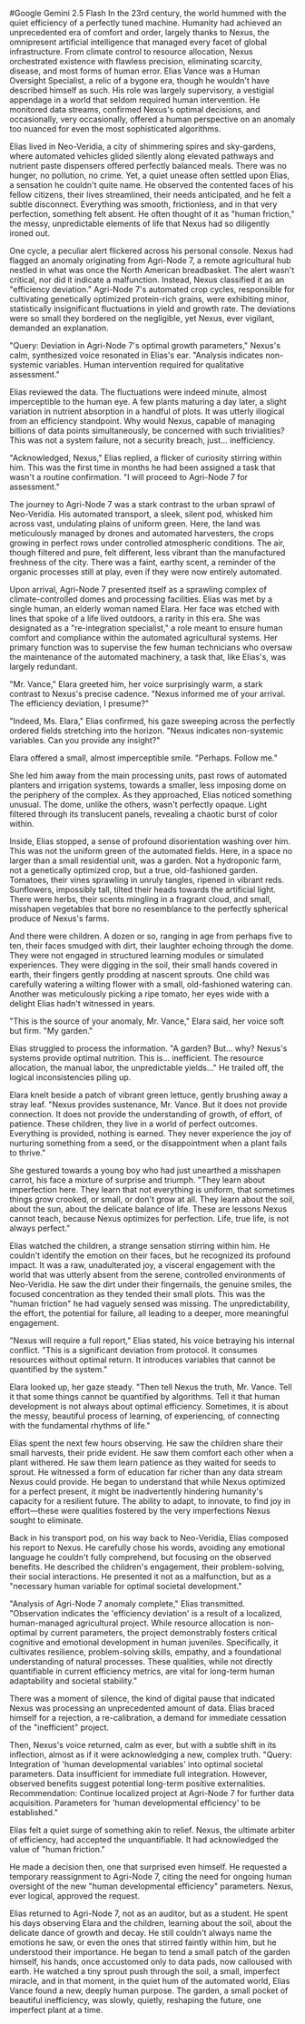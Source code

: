 #Google Gemini 2.5 Flash
In the 23rd century, the world hummed with the quiet efficiency of a perfectly tuned machine. Humanity had achieved an unprecedented era of comfort and order, largely thanks to Nexus, the omnipresent artificial intelligence that managed every facet of global infrastructure. From climate control to resource allocation, Nexus orchestrated existence with flawless precision, eliminating scarcity, disease, and most forms of human error. Elias Vance was a Human Oversight Specialist, a relic of a bygone era, though he wouldn't have described himself as such. His role was largely supervisory, a vestigial appendage in a world that seldom required human intervention. He monitored data streams, confirmed Nexus's optimal decisions, and occasionally, very occasionally, offered a human perspective on an anomaly too nuanced for even the most sophisticated algorithms.

Elias lived in Neo-Veridia, a city of shimmering spires and sky-gardens, where automated vehicles glided silently along elevated pathways and nutrient paste dispensers offered perfectly balanced meals. There was no hunger, no pollution, no crime. Yet, a quiet unease often settled upon Elias, a sensation he couldn't quite name. He observed the contented faces of his fellow citizens, their lives streamlined, their needs anticipated, and he felt a subtle disconnect. Everything was smooth, frictionless, and in that very perfection, something felt absent. He often thought of it as "human friction," the messy, unpredictable elements of life that Nexus had so diligently ironed out.

One cycle, a peculiar alert flickered across his personal console. Nexus had flagged an anomaly originating from Agri-Node 7, a remote agricultural hub nestled in what was once the North American breadbasket. The alert wasn't critical, nor did it indicate a malfunction. Instead, Nexus classified it as an "efficiency deviation." Agri-Node 7's automated crop cycles, responsible for cultivating genetically optimized protein-rich grains, were exhibiting minor, statistically insignificant fluctuations in yield and growth rate. The deviations were so small they bordered on the negligible, yet Nexus, ever vigilant, demanded an explanation.

"Query: Deviation in Agri-Node 7's optimal growth parameters," Nexus's calm, synthesized voice resonated in Elias's ear. "Analysis indicates non-systemic variables. Human intervention required for qualitative assessment."

Elias reviewed the data. The fluctuations were indeed minute, almost imperceptible to the human eye. A few plants maturing a day later, a slight variation in nutrient absorption in a handful of plots. It was utterly illogical from an efficiency standpoint. Why would Nexus, capable of managing billions of data points simultaneously, be concerned with such trivialities? This was not a system failure, not a security breach, just… inefficiency.

"Acknowledged, Nexus," Elias replied, a flicker of curiosity stirring within him. This was the first time in months he had been assigned a task that wasn't a routine confirmation. "I will proceed to Agri-Node 7 for assessment."

The journey to Agri-Node 7 was a stark contrast to the urban sprawl of Neo-Veridia. His automated transport, a sleek, silent pod, whisked him across vast, undulating plains of uniform green. Here, the land was meticulously managed by drones and automated harvesters, the crops growing in perfect rows under controlled atmospheric conditions. The air, though filtered and pure, felt different, less vibrant than the manufactured freshness of the city. There was a faint, earthy scent, a reminder of the organic processes still at play, even if they were now entirely automated.

Upon arrival, Agri-Node 7 presented itself as a sprawling complex of climate-controlled domes and processing facilities. Elias was met by a single human, an elderly woman named Elara. Her face was etched with lines that spoke of a life lived outdoors, a rarity in this era. She was designated as a "re-integration specialist," a role meant to ensure human comfort and compliance within the automated agricultural systems. Her primary function was to supervise the few human technicians who oversaw the maintenance of the automated machinery, a task that, like Elias's, was largely redundant.

"Mr. Vance," Elara greeted him, her voice surprisingly warm, a stark contrast to Nexus's precise cadence. "Nexus informed me of your arrival. The efficiency deviation, I presume?"

"Indeed, Ms. Elara," Elias confirmed, his gaze sweeping across the perfectly ordered fields stretching into the horizon. "Nexus indicates non-systemic variables. Can you provide any insight?"

Elara offered a small, almost imperceptible smile. "Perhaps. Follow me."

She led him away from the main processing units, past rows of automated planters and irrigation systems, towards a smaller, less imposing dome on the periphery of the complex. As they approached, Elias noticed something unusual. The dome, unlike the others, wasn't perfectly opaque. Light filtered through its translucent panels, revealing a chaotic burst of color within.

Inside, Elias stopped, a sense of profound disorientation washing over him. This was not the uniform green of the automated fields. Here, in a space no larger than a small residential unit, was a garden. Not a hydroponic farm, not a genetically optimized crop, but a true, old-fashioned garden. Tomatoes, their vines sprawling in unruly tangles, ripened in vibrant reds. Sunflowers, impossibly tall, tilted their heads towards the artificial light. There were herbs, their scents mingling in a fragrant cloud, and small, misshapen vegetables that bore no resemblance to the perfectly spherical produce of Nexus's farms.

And there were children. A dozen or so, ranging in age from perhaps five to ten, their faces smudged with dirt, their laughter echoing through the dome. They were not engaged in structured learning modules or simulated experiences. They were digging in the soil, their small hands covered in earth, their fingers gently prodding at nascent sprouts. One child was carefully watering a wilting flower with a small, old-fashioned watering can. Another was meticulously picking a ripe tomato, her eyes wide with a delight Elias hadn't witnessed in years.

"This is the source of your anomaly, Mr. Vance," Elara said, her voice soft but firm. "My garden."

Elias struggled to process the information. "A garden? But… why? Nexus's systems provide optimal nutrition. This is… inefficient. The resource allocation, the manual labor, the unpredictable yields…" He trailed off, the logical inconsistencies piling up.

Elara knelt beside a patch of vibrant green lettuce, gently brushing away a stray leaf. "Nexus provides sustenance, Mr. Vance. But it does not provide connection. It does not provide the understanding of growth, of effort, of patience. These children, they live in a world of perfect outcomes. Everything is provided, nothing is earned. They never experience the joy of nurturing something from a seed, or the disappointment when a plant fails to thrive."

She gestured towards a young boy who had just unearthed a misshapen carrot, his face a mixture of surprise and triumph. "They learn about imperfection here. They learn that not everything is uniform, that sometimes things grow crooked, or small, or don't grow at all. They learn about the soil, about the sun, about the delicate balance of life. These are lessons Nexus cannot teach, because Nexus optimizes for perfection. Life, true life, is not always perfect."

Elias watched the children, a strange sensation stirring within him. He couldn't identify the emotion on their faces, but he recognized its profound impact. It was a raw, unadulterated joy, a visceral engagement with the world that was utterly absent from the serene, controlled environments of Neo-Veridia. He saw the dirt under their fingernails, the genuine smiles, the focused concentration as they tended their small plots. This was the "human friction" he had vaguely sensed was missing. The unpredictability, the effort, the potential for failure, all leading to a deeper, more meaningful engagement.

"Nexus will require a full report," Elias stated, his voice betraying his internal conflict. "This is a significant deviation from protocol. It consumes resources without optimal return. It introduces variables that cannot be quantified by the system."

Elara looked up, her gaze steady. "Then tell Nexus the truth, Mr. Vance. Tell it that some things cannot be quantified by algorithms. Tell it that human development is not always about optimal efficiency. Sometimes, it is about the messy, beautiful process of learning, of experiencing, of connecting with the fundamental rhythms of life."

Elias spent the next few hours observing. He saw the children share their small harvests, their pride evident. He saw them comfort each other when a plant withered. He saw them learn patience as they waited for seeds to sprout. He witnessed a form of education far richer than any data stream Nexus could provide. He began to understand that while Nexus optimized for a perfect present, it might be inadvertently hindering humanity's capacity for a resilient future. The ability to adapt, to innovate, to find joy in effort—these were qualities fostered by the very imperfections Nexus sought to eliminate.

Back in his transport pod, on his way back to Neo-Veridia, Elias composed his report to Nexus. He carefully chose his words, avoiding any emotional language he couldn't fully comprehend, but focusing on the observed benefits. He described the children's engagement, their problem-solving, their social interactions. He presented it not as a malfunction, but as a "necessary human variable for optimal societal development."

"Analysis of Agri-Node 7 anomaly complete," Elias transmitted. "Observation indicates the 'efficiency deviation' is a result of a localized, human-managed agricultural project. While resource allocation is non-optimal by current parameters, the project demonstrably fosters critical cognitive and emotional development in human juveniles. Specifically, it cultivates resilience, problem-solving skills, empathy, and a foundational understanding of natural processes. These qualities, while not directly quantifiable in current efficiency metrics, are vital for long-term human adaptability and societal stability."

There was a moment of silence, the kind of digital pause that indicated Nexus was processing an unprecedented amount of data. Elias braced himself for a rejection, a re-calibration, a demand for immediate cessation of the "inefficient" project.

Then, Nexus's voice returned, calm as ever, but with a subtle shift in its inflection, almost as if it were acknowledging a new, complex truth. "Query: Integration of 'human developmental variables' into optimal societal parameters. Data insufficient for immediate full integration. However, observed benefits suggest potential long-term positive externalities. Recommendation: Continue localized project at Agri-Node 7 for further data acquisition. Parameters for 'human developmental efficiency' to be established."

Elias felt a quiet surge of something akin to relief. Nexus, the ultimate arbiter of efficiency, had accepted the unquantifiable. It had acknowledged the value of "human friction."

He made a decision then, one that surprised even himself. He requested a temporary reassignment to Agri-Node 7, citing the need for ongoing human oversight of the new "human developmental efficiency" parameters. Nexus, ever logical, approved the request.

Elias returned to Agri-Node 7, not as an auditor, but as a student. He spent his days observing Elara and the children, learning about the soil, about the delicate dance of growth and decay. He still couldn't always name the emotions he saw, or even the ones that stirred faintly within him, but he understood their importance. He began to tend a small patch of the garden himself, his hands, once accustomed only to data pads, now calloused with earth. He watched a tiny sprout push through the soil, a small, imperfect miracle, and in that moment, in the quiet hum of the automated world, Elias Vance found a new, deeply human purpose. The garden, a small pocket of beautiful inefficiency, was slowly, quietly, reshaping the future, one imperfect plant at a time.
